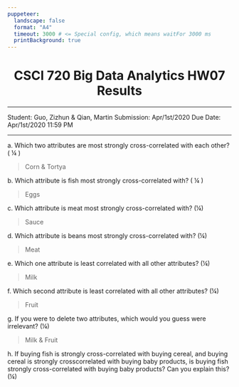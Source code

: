 ```yaml
---
puppeteer:
  landscape: false
  format: "A4"
  timeout: 3000 # <= Special config, which means waitFor 3000 ms
  printBackground: true
---
```


 #  <center> CSCI 720 Big Data Analytics HW07 Results </center> 
---
Student: Guo, Zizhun & Qian, Martin
Submission: Apr/1st/2020
Due Date: Apr/1st/2020 11:59 PM 

---

a. Which two attributes are most strongly cross-correlated with each other? ( ¼ )
> Corn & Tortya

b. Which attribute is fish most strongly cross-correlated with? ( ¼ )
> Eggs

c. Which attribute is meat most strongly cross-correlated with? (¼)
> Sauce

d. Which attribute is beans most strongly cross-correlated with? (¼)
> Meat

e. Which one attribute is least correlated with all other attributes? (¼)
> Milk

f. Which second attribute is least correlated with all other attributes? (¼)
> Fruit

g. If you were to delete two attributes, which would you guess were irrelevant? (¼)
> Milk & Fruit

h. If buying fish is strongly cross-correlated with buying cereal, and buying cereal is strongly crosscorrelated with buying baby products, is buying fish strongly cross-correlated with buying baby products? Can you explain this? (¼)

